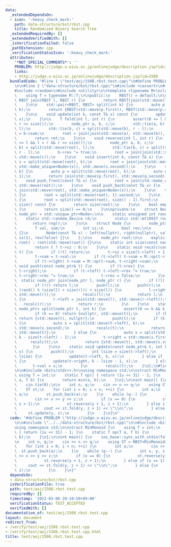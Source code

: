 ```yaml
---
data:
  _extendedDependsOn:
  - icon: ':heavy_check_mark:'
    path: data-structure/bst/rbst.cpp
    title: Randomized Binary Search Tree
  _extendedRequiredBy: []
  _extendedVerifiedWith: []
  _isVerificationFailed: false
  _pathExtension: cpp
  _verificationStatusIcon: ':heavy_check_mark:'
  attributes:
    '*NOT_SPECIAL_COMMENTS*': ''
    PROBLEM: http://judge.u-aizu.ac.jp/onlinejudge/description.jsp?id=1508
    links:
    - http://judge.u-aizu.ac.jp/onlinejudge/description.jsp?id=1508
  bundledCode: "#line 1 \"test/aoj/1508.rbst.test.cpp\"\n#define PROBLEM \"http://judge.u-aizu.ac.jp/onlinejudge/description.jsp?id=1508\"\
    \n\n#line 2 \"data-structure/bst/rbst.cpp\"\n#include <cassert>\n#include <memory>\n\
    #include <random>\n#include <utility>\n\ntemplate <typename M>\nclass RBST {\n\
    \    using T = typename M::T;\n\npublic:\n    RBST() = default;\n\n    static\
    \ RBST join(RBST l, RBST r) {\n        return RBST(join(std::move(l.root), std::move(r.root)));\n\
    \    }\n\n    std::pair<RBST, RBST> split(int k) {\n        auto p = split(std::move(root),\
    \ k);\n        return {RBST(std::move(p.first)), RBST(std::move(p.second))};\n\
    \    }\n\n    void update(int k, const T& x) const {\n        update(root, k,\
    \ x);\n    }\n\n    T fold(int l, int r) {\n        assert(0 <= l && l < r &&\
    \ r <= size());\n        node_ptr a, b, c;\n        std::tie(a, b) = split(std::move(root),\
    \ l);\n        std::tie(b, c) = split(std::move(b), r - l);\n        auto ret\
    \ = b->sum;\n        root = join(join(std::move(a), std::move(b)), std::move(c));\n\
    \        return ret;\n    }\n\n    void reverse(int l, int r) {\n        assert(0\
    \ <= l && l < r && r <= size());\n        node_ptr a, b, c;\n        std::tie(a,\
    \ b) = split(std::move(root), l);\n        std::tie(b, c) = split(std::move(b),\
    \ r - l);\n        b->rev ^= true;\n        root = join(join(std::move(a), std::move(b)),\
    \ std::move(c));\n    }\n\n    void insert(int k, const T& x) {\n        auto\
    \ s = split(std::move(root), k);\n        root = join(join(std::move(s.first),\
    \ std::make_unique<Node>(x)), std::move(s.second));\n    }\n\n    void erase(int\
    \ k) {\n        auto p = split(std::move(root), k);\n        auto q = split(std::move(p.second),\
    \ 1);\n        return join(std::move(p.first), std::move(q.second));\n    }\n\n\
    \    void push_front(const T& x) {\n        root = join(std::make_unique<Node>(x),\
    \ std::move(root));\n    }\n\n    void push_back(const T& x) {\n        root =\
    \ join(std::move(root), std::make_unique<Node>(x));\n    }\n\n    void pop_front()\
    \ {\n        root = split(std::move(root), 1).second;\n    }\n\n    void pop_back()\
    \ {\n        root = split(std::move(root), size() - 1).first;\n    }\n\n    int\
    \ size() const {\n        return size(root);\n    }\n\n    bool empty() const\
    \ {\n        return size() == 0;\n    }\n\nprivate:\n    struct Node;\n    using\
    \ node_ptr = std::unique_ptr<Node>;\n\n    static unsigned int rand() {\n    \
    \    static std::random_device rd;\n        static std::mt19937 rng(rd());\n \
    \       return rng();\n    }\n\n    struct Node {\n        node_ptr left, right;\n\
    \        T val, sum;\n        int sz;\n        bool rev;\n\n        Node() : Node(M::id())\
    \ {}\n        Node(const T& x) : left(nullptr), right(nullptr), val(x), sum(val),\
    \ sz(1), rev(false) {}\n    };\n\n    node_ptr root;\n\n    explicit RBST(node_ptr\
    \ root) : root(std::move(root)) {}\n\n    static int size(const node_ptr& t) {\n\
    \        return t ? t->sz : 0;\n    }\n\n    static void recalc(const node_ptr&\
    \ t) {\n        if (!t) return;\n        t->sz = size(t->left) + 1 + size(t->right);\n\
    \        t->sum = t->val;\n        if (t->left) t->sum = M::op(t->left->sum, t->sum);\n\
    \        if (t->right) t->sum = M::op(t->sum, t->right->sum);\n    }\n\n    static\
    \ void push(const node_ptr& t) {\n        if (t->rev) {\n            std::swap(t->left,\
    \ t->right);\n            if (t->left) t->left->rev ^= true;\n            if (t->right)\
    \ t->right->rev ^= true;\n            t->rev = false;\n        }\n    }\n\n  \
    \  static node_ptr join(node_ptr l, node_ptr r) {\n        if (!l) return r;\n\
    \        if (!r) return l;\n        push(l);\n        push(r);\n        if ((int)\
    \ (rand() % (size(l) + size(r))) < size(l)) {\n            l->right = join(std::move(l->right),\
    \ std::move(r));\n            recalc(l);\n            return l;\n        } else\
    \ {\n            r->left = join(std::move(l), std::move(r->left));\n         \
    \   recalc(r);\n            return r;\n        }\n    }\n\n    static std::pair<node_ptr,\
    \ node_ptr> split(node_ptr t, int k) {\n        assert(0 <= k && k <= size(t));\n\
    \        if (k == 0) return {nullptr, std::move(t)};\n        if (k == size(t))\
    \ return {std::move(t), nullptr};\n        push(t);\n        if (k <= size(t->left))\
    \ {\n            auto s = split(std::move(t->left), k);\n            t->left =\
    \ std::move(s.second);\n            recalc(t);\n            return {std::move(s.first),\
    \ std::move(t)};\n        } else {\n            auto s = split(std::move(t->right),\
    \ k - size(t->left) - 1);\n            t->right = std::move(s.first);\n      \
    \      recalc(t);\n            return {std::move(t), std::move(s.second)};\n \
    \       }\n    }\n\n    static void update(const node_ptr& t, int k, const T&\
    \ x) {\n        push(t);\n        int lsize = size(t->left);\n        if (k <\
    \ lsize) {\n            update(t->left, k, x);\n        } else if (lsize < k)\
    \ {\n            update(t->right, k - lsize - 1, x);\n        } else {\n     \
    \       t->val = x;\n        }\n        recalc(t);\n    }\n};\n#line 4 \"test/aoj/1508.rbst.test.cpp\"\
    \n\n#include <bits/stdc++.h>\nusing namespace std;\n\nstruct MinMonoid {\n   \
    \ using T = int;\n    static T op() { return (1u << 31) - 1; }\n    static T op(T\
    \ a, T b) {\n        return min(a, b);\n    }\n};\n\nint main() {\n    ios_base::sync_with_stdio(false);\n\
    \    cin.tie(0);\n\n    int n, q;\n    cin >> n >> q;\n    using ST = RBST<MinMonoid>;\n\
    \    ST st;\n    for (int i = 0; i < n; ++i) {\n        int a;\n        cin >>\
    \ a;\n        st.push_back(a);\n    }\n    while (q--) {\n        int x, y, z;\n\
    \        cin >> x >> y >> z;\n        if (x == 0) {\n            st.reverse(y,\
    \ z + 1);\n            st.reverse(y + 1, z + 1);\n        } else if (x == 1) {\n\
    \            cout << st.fold(y, z + 1) << \"\\n\";\n        } else {\n       \
    \     st.update(y, z);\n        }\n    }\n}\n"
  code: "#define PROBLEM \"http://judge.u-aizu.ac.jp/onlinejudge/description.jsp?id=1508\"\
    \n\n#include \"../../data-structure/bst/rbst.cpp\"\n\n#include <bits/stdc++.h>\n\
    using namespace std;\n\nstruct MinMonoid {\n    using T = int;\n    static T op()\
    \ { return (1u << 31) - 1; }\n    static T op(T a, T b) {\n        return min(a,\
    \ b);\n    }\n};\n\nint main() {\n    ios_base::sync_with_stdio(false);\n    cin.tie(0);\n\
    \n    int n, q;\n    cin >> n >> q;\n    using ST = RBST<MinMonoid>;\n    ST st;\n\
    \    for (int i = 0; i < n; ++i) {\n        int a;\n        cin >> a;\n      \
    \  st.push_back(a);\n    }\n    while (q--) {\n        int x, y, z;\n        cin\
    \ >> x >> y >> z;\n        if (x == 0) {\n            st.reverse(y, z + 1);\n\
    \            st.reverse(y + 1, z + 1);\n        } else if (x == 1) {\n       \
    \     cout << st.fold(y, z + 1) << \"\\n\";\n        } else {\n            st.update(y,\
    \ z);\n        }\n    }\n}"
  dependsOn:
  - data-structure/bst/rbst.cpp
  isVerificationFile: true
  path: test/aoj/1508.rbst.test.cpp
  requiredBy: []
  timestamp: '2022-03-06 20:10:50+09:00'
  verificationStatus: TEST_ACCEPTED
  verifiedWith: []
documentation_of: test/aoj/1508.rbst.test.cpp
layout: document
redirect_from:
- /verify/test/aoj/1508.rbst.test.cpp
- /verify/test/aoj/1508.rbst.test.cpp.html
title: test/aoj/1508.rbst.test.cpp
---
```

